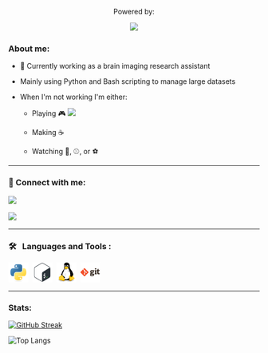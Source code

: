 <a rel="me" href="https://fosstodon.org/@loadedvegangoat"></a>
<p align="center"> Powered by:</p>
<p align="center"><img src="https://media3.giphy.com/media/dRvh1HW5RvBjYZdffi/giphy.gif" width="300"/></p>


### About me: 

- 🏢 Currently working as a brain imaging research assistant
- Mainly using Python and Bash scripting to manage large datasets
- When I'm not working I'm either:
  
	- Playing 🎮 <a href="https://steamcommunity.com/id/loadedvegangoat/games/?tab=recent" alt="Steam Profile"><img src="https://img.shields.io/badge/Loadedvegangoat-%231b2838?logo=steam"/></a>
 
	- Making ☕
   
 	- Watching 🏒, ⚾, or ⚽

---
  
### 📱 Connect with me:

<a href="https://matrix.to/#/@ryantcool:matrix.org" alt="Matrix"><img src="https://img.shields.io/badge/Matrix-%40ryantcool%3Amatrix.org-%230dbd8b?logo=matrix&labelColor=%230dbd8b"/></a> 

<a href="https://fosstodon.org/@loadedvegangoat" alt="Mastodon"><img src="https://img.shields.io/mastodon/follow/109739449322028218?domain=https%3A%2F%2Ffosstodon.org"/></a>


--- 

### 🛠️ &nbsp; Languages and Tools :
<p>
	<img src="https://github.com/devicons/devicon/blob/master/icons/python/python-original.svg" title="Python" **alt="Python" width="40" height="40"/>&nbsp;
	<img src="https://github.com/devicons/devicon/blob/master/icons/bash/bash-original.svg" title="Bash" **alt="Bash" width="40" height="40"/>&nbsp;
	<img src="https://github.com/devicons/devicon/blob/master/icons/linux/linux-original.svg" title="Linux" **alt="Linux" width="40" height="40"/>&nbsp;
	<img src="https://github.com/devicons/devicon/blob/master/icons/git/git-original-wordmark.svg" title="Git" **alt="Git" width="40" height="40"/>&nbsp;
</p>

---
### Stats:
[![GitHub Streak](https://streak-stats.demolab.com?user=loadedvegangoat&theme=dracula)](https://git.io/streak-stats)

![Top Langs](https://github-readme-stats.vercel.app/api/top-langs/?username=loadedvegangoat&theme=dracula&layout=donut&exclude_repo=dotfiles)
